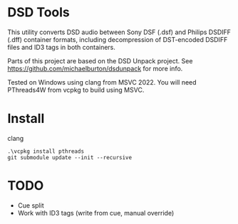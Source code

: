 # DSD Tools

This utility converts DSD audio between Sony DSF (.dsf) and Philips DSDIFF
(.dff) container formats, including decompression of DST-encoded DSDIFF files
and ID3 tags in both containers.

Parts of this project are based on the DSD Unpack project. 
See https://github.com/michaelburton/dsdunpack for more info.

Tested on Windows using clang from MSVC 2022. You will need
PThreads4W from vcpkg to build using MSVC.

# Install

clang
```
.\vcpkg install pthreads
git submodule update --init --recursive
```

# TODO
- Cue split
- Work with ID3 tags (write from cue, manual override)
